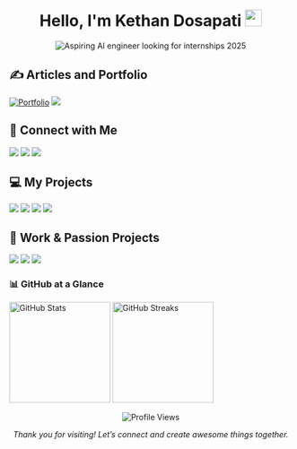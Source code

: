 <h1 align="center">
  Hello, I'm Kethan Dosapati <img src="https://media.giphy.com/media/hvRJCLFzcasrR4ia7z/giphy.gif" width="30"/>
</h1>

<p align="center">
  <img src="https://readme-typing-svg.herokuapp.com?font=Ubuntu&color=%23808080&size=28&duration=3000&center=true&vCenter=true&width=700&lines=Aspiring+AI+engineer+looking+for+internships+2025" alt="Aspiring AI engineer looking for internships 2025" />
</p>

## ✍️ Articles and Portfolio

<p>
  <a href="https://dkethan.github.io/kethandosapati.github.io/" target="_blank"> <img src="https://img.shields.io/badge/Portfolio-000000?style=for-the-badge&logo=vercel&logoColor=white" alt="Portfolio" /></a>
  <a href="https://medium.com/@kethandosapati" target="_blank"><img src="https://img.shields.io/badge/Medium-000000?style=for-the-badge&logo=medium&logoColor=white" /></a>
</p> 


## 🤝 Connect with Me

<p>
  <a href="https://www.linkedin.com/in/kethan-dosapati/" target="_blank"><img src="https://img.shields.io/badge/LinkedIn-0A66C2?style=for-the-badge&logo=linkedin&logoColor=white" /></a>
  <a href="https://www.instagram.com/kethandosapati/" target="_blank"><img src="https://img.shields.io/badge/Instagram-8a3ab9?style=for-the-badge&logo=instagram&logoColor=white" /></a>
  <a href="mailto:kethandosapati@gmail.com" target="_blank"><img src="https://img.shields.io/badge/Gmail-B23121?style=for-the-badge&logo=gmail&logoColor=white" /></a>
</p>


## 💻 My Projects

<p>
  <a href="https://github.com/DKethan" target="_blank"><img src="https://img.shields.io/badge/GitHub-24292e?style=for-the-badge&logo=github&logoColor=white" /></a>
  <a href="https://pypi.org/user/dkethan/" target="_blank"><img src="https://img.shields.io/badge/PyPI-3775A9?style=for-the-badge&logo=pypi&logoColor=white" /></a>
  <a href="https://huggingface.co/DKethan" target="_blank"><img src="https://img.shields.io/badge/HuggingFace-FCC624?style=for-the-badge&logo=huggingface&logoColor=black" /></a>
  <a href="https://share.streamlit.io/user/dkethan" target="_blank"><img src="https://img.shields.io/badge/Streamlit-FF4B4B?style=for-the-badge&logo=streamlit&logoColor=white" /></a>
</p>

## 🎨 Work & Passion Projects

<p>
  <a href="https://www.instagram.com/filmicharmony/" target="_blank"><img src="https://img.shields.io/badge/Filmicharmony-E4405F?style=for-the-badge&logo=instagram&logoColor=white" /></a>
  <a href="https://www.youtube.com/@filmicharmony" target="_blank"><img src="https://img.shields.io/badge/Filmicharmony-FF0000?style=for-the-badge&logo=youtube&logoColor=white" /></a>
  <a href="https://x.com/filmicharmony" target="_blank"><img src="https://img.shields.io/badge/Filmicharmony-1DA1F2?style=for-the-badge&logo=x&logoColor=white" /></a>
</p>

### 📊 GitHub at a Glance

<p>
  <img src="https://github-readme-stats.vercel.app/api?username=DKethan&theme=github_dark&hide_border=true&include_all_commits=true&count_private=true" alt="GitHub Stats" height="180px"/>
  <img src="https://github-readme-streak-stats.herokuapp.com/?user=DKethan&theme=github_dark&hide_border=true" alt="GitHub Streaks" height="180px"/>
</p>

<p align="center">
  
  <img src="https://komarev.com/ghpvc/?username=DKethan&label=Profile%20Views&color=brightgreen&style=flat" alt="Profile Views" /> 
</p>

<p align="center">
  <em>Thank you for visiting! Let’s connect and create awesome things together.</em>
</p>
